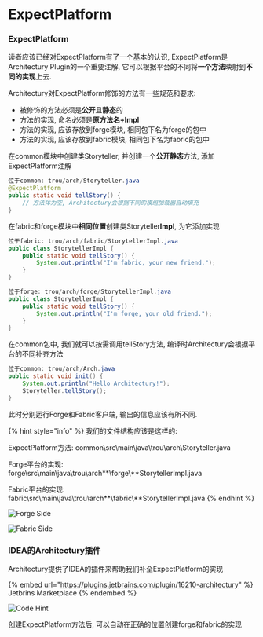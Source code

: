 # ExpectPlatform

### ExpectPlatform

读者应该已经对ExpectPlatform有了一个基本的认识, ExpectPlatform是Architectury Plugin的一个重要注解, 它可以根据平台的不同将**一个方法**映射到**不同的实现**上去.

Architectury对ExpectPlatform修饰的方法有一些规范和要求:&#x20;

* 被修饰的方法必须是**公开**且**静态**的
* 方法的实现, 命名必须是**原方法名+Impl**
* 方法的实现, 应该存放到forge模块, 相同包下名为forge的包中
* 方法的实现, 应该存放到fabric模块, 相同包下名为fabric的包中

在common模块中创建类Storyteller, 并创建一个**公开静态**方法, 添加ExpectPlatform注解

```java
位于common: trou/arch/Storyteller.java
@ExpectPlatform
public static void tellStory() {
    // 方法体为空, Architectury会根据不同的模组加载器自动填充
}
```

在fabric和forge模块中**相同位置**创建类Storyteller**Impl**, 为它添加实现

```java
位于fabric: trou/arch/fabric/StorytellerImpl.java
public class StorytellerImpl {
    public static void tellStory() {
        System.out.println("I'm fabric, your new friend.");
    }
}
```

```java
位于forge: trou/arch/forge/StorytellerImpl.java
public class StorytellerImpl {
    public static void tellStory() {
        System.out.println("I'm forge, your old friend.");
    }
}
```

在common包中, 我们就可以按需调用tellStory方法, 编译时Architectury会根据平台的不同补齐方法

```java
位于common: trou/arch/Arch.java
public static void init() {
    System.out.println("Hello Architectury!");
    Storyteller.tellStory();
}
```

此时分别运行Forge和Fabric客户端, 输出的信息应该有所不同.

{% hint style="info" %}
我们的文件结构应该是这样的:&#x20;

ExpectPlatform方法: common\src\main\java\trou\arch\Storyteller.java

Forge平台的实现: forge\src\main\java\trou\arch**\forge\\**StorytellerImpl.java

Fabric平台的实现: fabric\src\main\java\trou\arch**\fabric\\**StorytellerImpl.java
{% endhint %}

![Forge Side](https://s2.loli.net/2022/04/02/TQ4f6vJWEqDRglF.png)

![Fabric Side](https://s2.loli.net/2022/04/02/Xc6QYMF8Es3hIai.png)

### IDEA的Architectury插件

Architectury提供了IDEA的插件来帮助我们补全ExpectPlatform的实现

{% embed url="https://plugins.jetbrains.com/plugin/16210-architectury" %}
Jetbrins Marketplace
{% endembed %}

<div align="left">

<img src="https://s2.loli.net/2022/04/02/JBgFSlKcz12d7iI.png" alt="Code Hint">

</div>

创建ExpectPlatform方法后, 可以自动在正确的位置创建forge和fabric的实现
